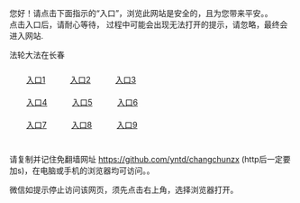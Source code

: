 您好！请点击下面指示的“入口”，浏览此网站是安全的，且为您带来平安。。 <br/>
点击入口后，请耐心等待， 过程中可能会出现无法打开的提示，请忽略，最终会进入网站. </br>

法轮大法在长春<br/>
<div style="padding:10px"><a style="margin:20px" target="_blank" href="https://d20ttx9oaa256x.cloudfront.net/2Qpsp?kydbxf" id="ccLink1" rel="nofollow">入口1</a> <a target="_blank" style="margin:20px" href="https://d1s0k65ylqhg0r.cloudfront.net/2Qpsp?xnvqi" id="ccLink2" rel="nofollow">入口2</a> <a style="margin:20px" target="_blank" href="https://d3gln0jyx9facf.cloudfront.net/2Qpsp?rzclzo" id="ccLink3" rel="nofollow">入口3</a></div>

<div style="padding:10px" ><a style="margin:20px" target="_blank" href="https://d20ttx9oaa256x.cloudfront.net/2Qpsp?kydbxf" id="ccLink4" rel="nofollow">入口4</a> <a style="margin:20px" href="https://d1s0k65ylqhg0r.cloudfront.net/2Qpsp?xnvqi" target="_blank" id="ccLink5" rel="nofollow">入口5</a> <a style="margin:20px" href="https://d3gln0jyx9facf.cloudfront.net/2Qpsp?rzclzo" target="_blank" id="ccLink6" rel="nofollow">入口6</a></div>

<div style="padding:10px"><a style="margin:20px" target="_blank" href="https://d20ttx9oaa256x.cloudfront.net/2Qpsp?kydbxf" id="ccLink7" rel="nofollow">入口7</a> <a style="margin:20px" href="https://d1s0k65ylqhg0r.cloudfront.net/2Qpsp?xnvqi" target="_blank" id="ccLink8" rel="nofollow">入口8</a> <a style="margin:20px" target="_blank" href="https://d3gln0jyx9facf.cloudfront.net/2Qpsp?rzclzo" id="ccLink9" rel="nofollow">入口9</a></div>

<br/>



请复制并记住免翻墙网址 https://github.com/yntd/changchunzx (http后一定要加s)，在电脑或手机的浏览器均可访问。。<br/>

微信如提示停止访问该网页，须先点击右上角，选择浏览器打开。
